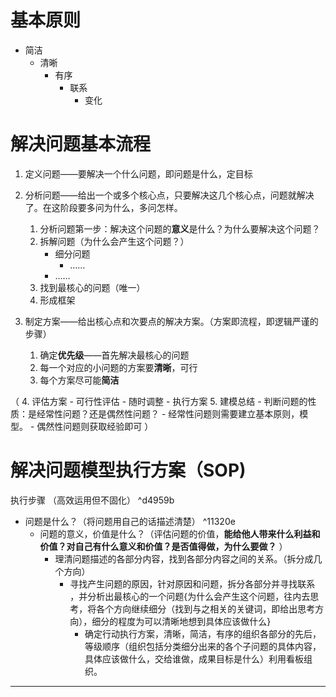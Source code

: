 
# 基本原则

- 简洁
	- 清晰
		- 有序
			- 联系
				- 变化

# 解决问题基本流程

1. 定义问题——要解决一个什么问题，即问题是什么，定目标

2. 分析问题——给出一个或多个核心点，只要解决这几个核心点，问题就解决了。在这阶段要多问为什么，多问怎样。
	1. 分析问题第一步：解决这个问题的**意义**是什么？为什么要解决这个问题？
	2. 拆解问题（为什么会产生这个问题？）
		- 细分问题
			- ……
		- ……
	3.  找到最核心的问题（唯一）
	4. 形成框架

3. 制定方案——给出核心点和次要点的解决方案。（方案即流程，即逻辑严谨的步骤）
	1. 确定**优先级**——首先解决最核心的问题
	2. 每一个对应的小问题的方案要**清晰**，可行
	3. 每个方案尽可能**简洁**

（
4. 评估方案	
	- 可行性评估
	- 随时调整
	- 执行方案
5. 建模总结
	- 判断问题的性质：是经常性问题？还是偶然性问题？
	- 经常性问题则需要建立基本原则，模型。
	- 偶然性问题则获取经验即可
）


# 解决问题模型执行方案（SOP)

执行步骤 （高效运用但不固化） ^d4959b
- 问题是什么？（将问题用自己的话描述清楚） ^11320e
	- 问题的意义，价值是什么？（评估问题的价值，**能给他人带来什么利益和价值？对自己有什么意义和价值？是否值得做，为什么要做？** ）
		- 理清问题描述的各部分内容，找到各部分内容之间的关系。（拆分成几个方向）
			- 寻找产生问题的原因，针对原因和问题，拆分各部分并寻找联系 ，并分析出最核心的一个问题{为什么会产生这个问题，往内去思考，将各个方向继续细分（找到与之相关的关键词，即给出思考方向），细分的程度为可以清晰地想到具体应该做什么}
				- 确定行动执行方案，清晰，简洁，有序的组织各部分的先后，等级顺序（组织包括分类细分出来的各个子问题的具体内容，具体应该做什么，交给谁做，成果目标是什么）利用看板组织。

--- 
